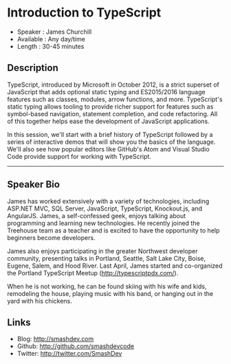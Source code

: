 Introduction to TypeScript
========================

* Speaker   : James Churchill
* Available : Any day/time
* Length    : 30-45 minutes

Description
-----------

TypeScript, introduced by Microsoft in October 2012, is a strict superset of JavaScript that adds optional static typing and ES2015/2016 language features such as classes, modules, arrow functions, and more. TypeScript's static typing allows tooling to provide richer support for features such as symbol-based navigation, statement completion, and code refactoring. All of this together helps ease the development of JavaScript applications.

In this session, we'll start with a brief history of TypeScript followed by a series of interactive demos that will show you the basics of the language. We'll also see how popular editors like GitHub's Atom and Visual Studio Code provide support for working with TypeScript.

---------------

Speaker Bio
-----------

James has worked extensively with a variety of technologies, including ASP.NET MVC, SQL Server, JavaScript, TypeScript, Knockout.js, and AngularJS. James, a self-confessed geek, enjoys talking about programming and learning new technologies. He recently joined the Treehouse team as a teacher and is excited to have the opportunity to help beginners become developers.

James also enjoys participating in the greater Northwest developer community, presenting talks in Portland, Seattle, Salt Lake City, Boise, Eugene, Salem, and Hood River. Last April, James started and co-organized the Portland TypeScript Meetup (http://typescriptpdx.com/).

When he is not working, he can be found skiing with his wife and kids, remodeling the house, playing music with his band, or hanging out in the yard with his chickens.

Links
-----

* Blog: http://smashdev.com
* Github: http://github.com/smashdevcode
* Twitter: http://twitter.com/SmashDev
